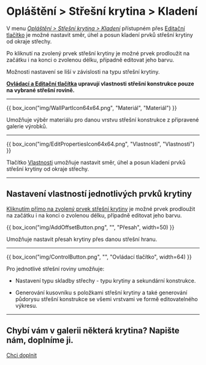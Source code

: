
# Opláštění &gt; Střešní krytina &gt; Kladení

<p>
  V menu <u><i>Opláštění &gt; Střešní krytina &gt; Kladení</i></u> přístupném přes <u>Editační tlačítko</u> je možné nastavit směr, úhel a posun kladení prvků střešní krytiny od okraje střechy.
</p>

<p>
  Po kliknutí na zvolený prvek střešní krytiny je možné prvek prodloužit na začátku i na konci o zvolenou délku, případně editovat jeho barvu.
</p>

<p>
  Možnosti nastavení se liší v závislosti na typu střešní krytiny.
</p>

<p>
  <b><u>Ovládací a Editační tlačítka</u> upravují vlastnosti střešní konstrukce pouze na vybrané střešní rovině.</b>
</p>

<hr class="main"> <!-- Vodorovná čára jako oddělovač sekce -->

{{ box_icon("img/WallPartIcon64x64.png", "Materiál", "Materiál") }}

<p>
  Umožňuje výběr materiálu pro danou vrstvu střešní konstrukce z připravené galerie výrobků.
</p>

<hr class="main"> <!-- Vodorovná čára jako oddělovač sekce -->

{{ box_icon("img/EditPropertiesIcon64x64.png", "Vlastnosti", "Vlastnosti") }}

<p>
  Tlačítko <u>Vlastnosti</u> umožňuje nastavit směr, úhel a posun kladení prvků střešní krytiny od okraje střechy.
</p>

<hr class="main"> <!-- Vodorovná čára jako oddělovač sekce -->

<h2>Nastavení vlastností jednotlivých prvků krytiny</h2>

<p>
  <u>Kliknutím přímo na zvolený prvek střešní krytiny</u> je možné prvek prodloužit na začátku i na konci o zvolenou délku, případně editovat jeho barvu.
</p>

{{ box_icon("img/AddOffsetButton.png", "", "Přesah", width=50) }}

<p>
  Umožňuje nastavit přesah krytiny přes danou střešní hranu.
</p>

<hr class="main"> <!-- Vodorovná čára jako oddělovač sekce -->

{{ box_icon("img/ControlButton.png", "", "Ovládací tlačítko", width=64) }}

<p>Pro jednotlivé střešní roviny umožňuje:</p>

<ul>
  <li><p>Nastavení typu skladby střechy - typu krytiny a sekundární konstrukce.</p></li>
  <li><p>Generování kusovníku s položkami střešní krytiny a také generování půdorysu střešní konstrukce se všemi vrstvami ve formě editovatelného výkresu.</p></li>
</ul>

<hr class="main"> <!-- Vodorovná čára jako oddělovač sekce -->


<h2>Chybí vám v galerii některá krytina? Napište nám, doplníme ji.</h2>
<a href="mailto:jiri.podval@histruct.com?subject=Dotaz na HiStruct konfigurátor budov" class="btn">
  Chci doplnit
</a>

<!-- product: HiStruct Roofs -->
